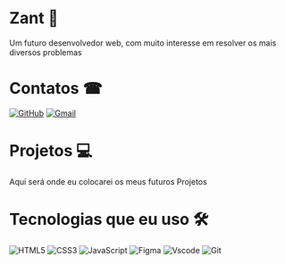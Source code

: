 
# Zant 🍁

Um futuro desenvolvedor web, com muito interesse em resolver os mais diversos problemas


# Contatos ☎

[![GitHub](https://img.shields.io/badge/GitHub-100000?style=for-the-badge&logo=github&logoColor=white)](https://github.com/ashfa7x)
[![Gmail](https://img.shields.io/badge/Gmail-333333?style=for-the-badge&logo=gmail&logoColor=red)](mailto:rs.rf36@gmail.com)

# Projetos 💻

Aqui será onde eu colocarei os meus futuros Projetos

# Tecnologias que eu uso 🛠

![HTML5](https://img.shields.io/badge/HTML5-E34F26?style=for-the-badge&logo=html5&logoColor=white)
![CSS3](https://img.shields.io/badge/CSS3-1572B6?style=for-the-badge&logo=css3&logoColor=white)
![JavaScript](https://img.shields.io/badge/JavaScript-F7DF1E?style=for-the-badge&logo=javascript&logoColor=black)
![Figma](https://img.shields.io/badge/Figma-696969?style=for-the-badge&logo=figma&logoColor=figma)
![Vscode](https://img.shields.io/badge/Vscode-007ACC?style=for-the-badge&logo=visual-studio-code&logoColor=white)
![Git](https://img.shields.io/badge/GIT-E44C30?style=for-the-badge&logo=git&logoColor=white)
